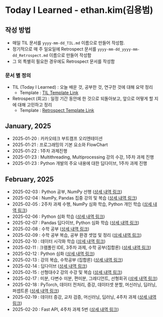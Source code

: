 # Today I Learned - ethan.kim(김용범)

## 작성 방법

- 매일 TIL 문서를 `yyyy-mm-dd_TIL.md` 이름으로 만들어 작성함.
- 정기적으로 매 주 일요일에 Retrospect 문서를 `yyyy-mm-dd_yyyy-mm-dd_Retrospect.md` 이름으로 만들어 작성함
- 그 외 특별히 필요한 경우에도 Retrospect 문서를 작성함

### 문서 별 정의

- TIL (Today I Learned) : 오늘 배운 것, 공부한 것, 연구한 것에 대해 요약 정리
  - Template : [TIL Template Link](https://github.com/100-hours-a-week/ethan.kim-til/blob/main/DocumentTemplates/yyyy-mm-dd_TIL.md)
- Retrospect (회고) : 일정 기간 동안에 한 것으로 되돌아보고, 앞으로 어떻게 할 지에 대해 고민하고 정리
  - Template : [Retrospect Template Link](https://github.com/100-hours-a-week/ethan.kim-til/blob/main/DocumentTemplates/yyyy-mm-dd_yyyy-mm-dd_Retrospect.md)

## January, 2025

- 2025-01-20 : 카카오테크 부트캠프 오리엔테이션
- 2025-01-21 : 프로그래밍의 기본 요소와 FlowChart
- 2025-01-22 : 1주차 과제진행
- 2025-01-23 : Multithreading, Multiprocessing 강의 수강, 1주차 과제 진행
- 2025-01-23 : Python 개발의 주요 내용에 대한 딥다이브, 1주차 과제 진행

## February, 2025

- 2025-02-03 : Python 공부, NumPy 선행 ([상세 내역 링크](https://github.com/100-hours-a-week/ethan.kim-til/blob/main/02-Feb/2025-02-03_TIL.md))
- 2025-02-04 : NumPy, Pandas 집중 강의 및 복습 ([상세 내역 링크](https://github.com/100-hours-a-week/ethan.kim-til/blob/main/02-Feb/2025-02-04_TIL.md))
- 2025-02-05 : 2주차 과제 수행, NumPy 심화 학습, Python 개인 학습 ([상세 내역 링크](https://github.com/100-hours-a-week/ethan.kim-til/blob/main/02-Feb/2025-02-05_TIL.md))
- 2025-02-06 : Python 심화 학습 ([상세 내역 링크](https://github.com/100-hours-a-week/ethan.kim-til/blob/main/02-Feb/2025-02-06_TIL.md))
- 2025-02-07 : Pandas 딥다이브, Python 심화 학습 ([상세 내역 링크](https://github.com/100-hours-a-week/ethan.kim-til/blob/main/02-Feb/2025-02-07_TIL.md))
- 2025-02-08 : 수학 공부 ([상세 내역 링크](https://github.com/100-hours-a-week/ethan.kim-til/blob/main/02-Feb/2025-02-08_TIL.md))
- 2025-02-09 : 수학 공부 복습, 공부 환경 셋업 및 정리 ([상세 내역 링크](https://github.com/100-hours-a-week/ethan.kim-til/blob/main/02-Feb/2025-02-09_TIL.md))
- 2025-02-10 : 데이터 시각화 학습 ([상세 내역 링크](https://github.com/100-hours-a-week/ethan.kim-til/blob/main/02-Feb/2025-02-10_TIL.md))
- 2025-02-11 : 크램폴린 IDE, 3주차 과제, 수학 공부(집합론) ([상세 내역 링크](https://github.com/100-hours-a-week/ethan.kim-til/blob/main/02-Feb/2025-02-11_TIL.md))
- 2025-02-12 : Python 심화 ([상세 내역 링크](https://github.com/100-hours-a-week/ethan.kim-til/blob/main/02-Feb/2025-02-12_TIL.md))
- 2025-02-13 : 강의 복습, 수학공부 (집합론) ([상세 내역 링크](https://github.com/100-hours-a-week/ethan.kim-til/blob/main/02-Feb/2025-02-13_TIL.md))
- 2025-02-14 : 딥다이브 ([상세 내역 링크](https://github.com/100-hours-a-week/ethan.kim-til/blob/main/02-Feb/2025-02-14_TIL.md))
- 2025-02-15 : 선형대수2 강의 수강 및 복습 ([상세 내역 링크](https://github.com/100-hours-a-week/ethan.kim-til/blob/main/02-Feb/2025-02-15_TIL.md))
- 2025-02-17 : 미분, 다변수 미분, 편미분, 그레디언트, 선형회귀 ([상세 내역 링크](https://github.com/100-hours-a-week/ethan.kim-til/blob/main/02-Feb/2025-02-17_TIL.md))
- 2025-02-18 : PyTorch, 데이터 전처리, 증강, 데이터셋 분할, 머신러닝, 딥러닝, 퍼셉트론 ([상세 내역 링크](https://github.com/100-hours-a-week/ethan.kim-til/blob/main/02-Feb/2025-02-18_TIL.md))
- 2025-02-19 : 데이터 증강, 교차 검증, 머신러닝, 딥러닝, 4주차 과제 ([상세 내역 링크](https://github.com/100-hours-a-week/ethan.kim-til/blob/main/02-Feb/2025-02-19_TIL.md))
- 2025-02-20 : Fast API, 4주차 과제 5번 ([상세 내역 링크](https://github.com/100-hours-a-week/ethan.kim-til/blob/main/02-Feb/2025-02-20_TIL.md))
